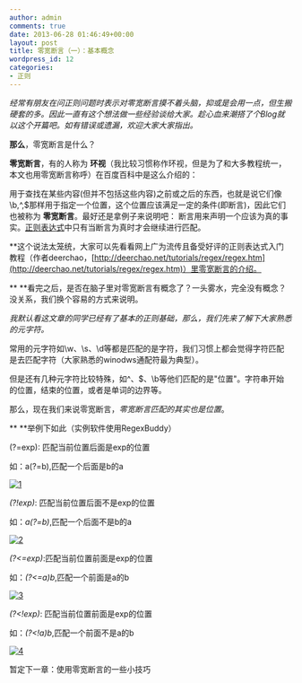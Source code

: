 ```yaml
---
author: admin
comments: true
date: 2013-06-28 01:46:49+00:00
layout: post
title: 零宽断言（一）：基本概念
wordpress_id: 12
categories:
- 正则
---
```


*经常有朋友在问正则问题时表示对零宽断言摸不着头脑，抑或是会用一点，但生搬硬套的多。因此一直有这个想法做一些经验谈给大家。趁心血来潮搭了个Blog就以这个开篇吧。如有错误或遗漏，欢迎大家大家指出。*

**那么**，零宽断言是什么？

**零宽断言**，有的人称为 **环视**（我比较习惯称作环视，但是为了和大多教程统一，本文也用零宽断言称呼）在百度百科中是这么介绍的：

 >
用于查找在某些内容(但并不包括这些内容)之前或之后的东西，也就是说它们像\b,^,$那样用于指定一个位置，这个位置应该满足一定的条件(即断言)，因此它们也被称为
 **零宽断言**。最好还是拿例子来说明吧： 断言用来声明一个应该为真的事实。[正则表达式](http://baike.baidu.com/view/94238.htm)中只有当断言为真时才会继续进行匹配。

 **这个说法太笼统，大家可以先看看网上广为流传且备受好评的正则表达式入门教程（作者deerchao，[http://deerchao.net/tutorials/regex/regex.htm](http://deerchao.net/tutorials/regex/regex.htm)）里零宽断言的介绍。

** **看完之后，是否在脑子里对零宽断言有概念了？一头雾水，完全没有概念？没关系，我们换个容易的方式来说明。

*我默认看这文章的同学已经有了基本的正则基础，那么，我们先来了解下大家熟悉的元字符。*

常用的元字符如\w、\s、\d等都是匹配的是字符，我们习惯上都会觉得字符匹配是去匹配字符（大家熟悉的winodws通配符最为典型）。

但是还有几种元字符比较特殊，如^、$、\b等他们匹配的是"位置"。字符串开始的位置，结束的位置，或者是单词的边界等。

那么，现在我们来说零宽断言，*零宽断言匹配的其实也是位置*。

** **举例下如此（实例软件使用RegexBuddy）

(?=exp): 匹配当前位置后面是exp的位置

如：a(?=b),匹配一个后面是b的a

[![1](http://assilzm.github.io/images/2013/06/1.jpg)](http://assilzm.github.io/images/2013/06/1.jpg)

*(?!exp)*: 匹配当前位置后面不是exp的位置

如：*a(?=b)*,匹配一个后面不是b的a

[![2](http://assilzm.github.io/images/2013/06/2.jpg)](http://assilzm.github.io/images/2013/06/2.jpg)

*(?<=exp)*:匹配当前位置前面是exp的位置

如：*(?<=a)b*,匹配一个前面是a的b

[![3](http://assilzm.github.io/images/2013/06/3.jpg)](http://assilzm.github.io/images/2013/06/3.jpg)

*(?<!exp)*: 匹配当前位置前面是exp的位置

如：*(?<!a)b*,匹配一个前面不是a的b

[![4](http://assilzm.github.io/images/2013/06/4.jpg)](http://assilzm.github.io/images/2013/06/4.jpg)

暂定下一章：使用零宽断言的一些小技巧
